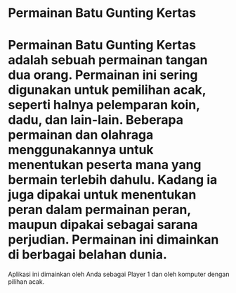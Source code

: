 Permainan Batu Gunting Kertas
==
Permainan Batu Gunting Kertas adalah sebuah permainan tangan dua orang. Permainan ini sering digunakan untuk pemilihan acak, seperti halnya pelemparan koin, dadu, dan lain-lain. Beberapa permainan dan olahraga menggunakannya untuk menentukan peserta mana yang bermain terlebih dahulu. Kadang ia juga dipakai untuk menentukan peran dalam permainan peran, maupun dipakai sebagai sarana perjudian. Permainan ini dimainkan di berbagai belahan dunia.
==
Aplikasi ini dimainkan oleh Anda sebagai Player 1 dan oleh komputer dengan pilihan acak.